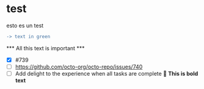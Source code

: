 # test
esto es un test
```diff
-> text in green
```

*** All this text is important ***
- [x] #739
- [ ] https://github.com/octo-org/octo-repo/issues/740
- [ ] Add delight to the experience when all tasks are complete :tada:
**This is bold text**
